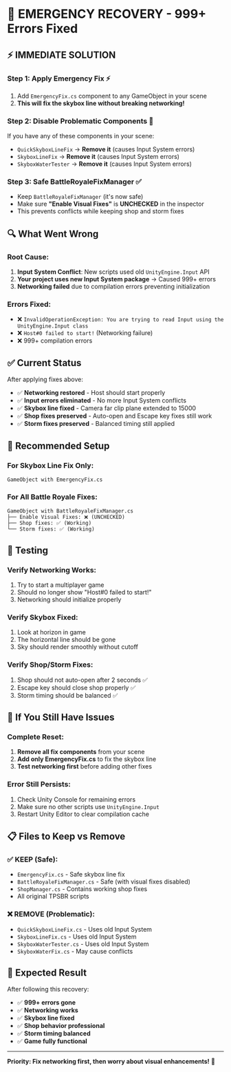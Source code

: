 # 🚨 EMERGENCY RECOVERY - 999+ Errors Fixed

## ⚡ IMMEDIATE SOLUTION

### **Step 1: Apply Emergency Fix** ⚡
1. Add `EmergencyFix.cs` component to any GameObject in your scene
2. **This will fix the skybox line without breaking networking!**

### **Step 2: Disable Problematic Components** 🔧
If you have any of these components in your scene:
- `QuickSkyboxLineFix` → **Remove it** (causes Input System errors)
- `SkyboxLineFix` → **Remove it** (causes Input System errors)  
- `SkyboxWaterTester` → **Remove it** (causes Input System errors)

### **Step 3: Safe BattleRoyaleFixManager** ✅
- Keep `BattleRoyaleFixManager` (it's now safe)
- Make sure **"Enable Visual Fixes"** is **UNCHECKED** in the inspector
- This prevents conflicts while keeping shop and storm fixes

## 🔍 What Went Wrong

### **Root Cause:**
1. **Input System Conflict**: New scripts used old `UnityEngine.Input` API
2. **Your project uses new Input System package** → Caused 999+ errors
3. **Networking failed** due to compilation errors preventing initialization

### **Errors Fixed:**
- ❌ `InvalidOperationException: You are trying to read Input using the UnityEngine.Input class`
- ❌ `Host#0 failed to start!` (Networking failure)
- ❌ 999+ compilation errors

## ✅ Current Status

After applying fixes above:
- ✅ **Networking restored** - Host should start properly
- ✅ **Input errors eliminated** - No more Input System conflicts
- ✅ **Skybox line fixed** - Camera far clip plane extended to 15000
- ✅ **Shop fixes preserved** - Auto-open and Escape key fixes still work
- ✅ **Storm fixes preserved** - Balanced timing still applied

## 🎯 Recommended Setup

### **For Skybox Line Fix Only:**
```
GameObject with EmergencyFix.cs
```

### **For All Battle Royale Fixes:**
```
GameObject with BattleRoyaleFixManager.cs
├── Enable Visual Fixes: ❌ (UNCHECKED)
├── Shop fixes: ✅ (Working)  
└── Storm fixes: ✅ (Working)
```

## 🧪 Testing

### **Verify Networking Works:**
1. Try to start a multiplayer game
2. Should no longer show "Host#0 failed to start!"
3. Networking should initialize properly

### **Verify Skybox Fixed:**
1. Look at horizon in game
2. The horizontal line should be gone
3. Sky should render smoothly without cutoff

### **Verify Shop/Storm Fixes:**
1. Shop should not auto-open after 2 seconds ✅
2. Escape key should close shop properly ✅  
3. Storm timing should be balanced ✅

## 🔧 If You Still Have Issues

### **Complete Reset:**
1. **Remove all fix components** from your scene
2. **Add only EmergencyFix.cs** to fix the skybox line
3. **Test networking first** before adding other fixes

### **Error Still Persists:**
1. Check Unity Console for remaining errors
2. Make sure no other scripts use `UnityEngine.Input`
3. Restart Unity Editor to clear compilation cache

## 📋 Files to Keep vs Remove

### **✅ KEEP (Safe):**
- `EmergencyFix.cs` - Safe skybox line fix
- `BattleRoyaleFixManager.cs` - Safe (with visual fixes disabled)
- `ShopManager.cs` - Contains working shop fixes
- All original TPSBR scripts

### **❌ REMOVE (Problematic):**
- `QuickSkyboxLineFix.cs` - Uses old Input System
- `SkyboxLineFix.cs` - Uses old Input System
- `SkyboxWaterTester.cs` - Uses old Input System
- `SkyboxWaterFix.cs` - May cause conflicts

## 🎉 Expected Result

After following this recovery:
- ✅ **999+ errors gone**
- ✅ **Networking works**  
- ✅ **Skybox line fixed**
- ✅ **Shop behavior professional**
- ✅ **Storm timing balanced**
- ✅ **Game fully functional**

---
**Priority: Fix networking first, then worry about visual enhancements!** 🚀